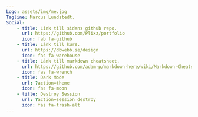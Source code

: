 ```yaml
---
Logo: assets/img/me.jpg
Tagline: Marcus Lundstedt.
Social:
    - title: Link till sidans github repo.
      url: https://github.com/Plixz/portfolio
      icon: fab fa-github
    - title: Länk till kurs.
      url: https://dbwebb.se/design
      icon: fas fa-warehouse
    - title: Länk till markdown cheatsheet.
      url: https://github.com/adam-p/markdown-here/wiki/Markdown-Cheatsheet
      icon: fas fa-wrench
    - title: Dark Mode
      url: ?action=theme
      icon: fas fa-moon
    - title: Destroy Session
      url: ?action=session_destroy
      icon: fas fa-trash-alt
---
```

